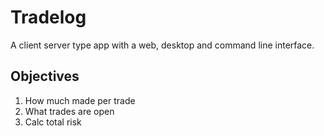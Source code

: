 # Tradelog

A client server type app with a web, desktop and command line interface.

## Objectives

1. How much made per trade
2. What trades are open
3. Calc total risk